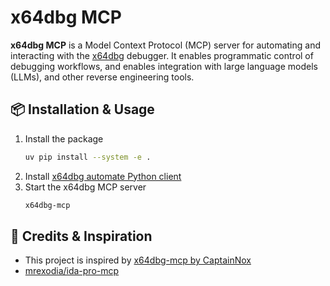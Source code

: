 # x64dbg MCP
**x64dbg MCP** is a Model Context Protocol (MCP) server for automating and interacting with the [x64dbg](https://x64dbg.com) debugger. It enables programmatic control of debugging workflows, and enables integration with large language models (LLMs), and other reverse engineering tools.

## 📦 Installation & Usage
1. Install the package
   ```bash
   uv pip install --system -e .
   ```
2. Install [x64dbg automate Python client](https://dariushoule.github.io/x64dbg-automate-pyclient/installation/)
3. Start the x64dbg MCP server
   ```bash
   x64dbg-mcp
   ```

## 🙌 Credits & Inspiration
* This project is inspired by [x64dbg-mcp by CaptainNox](https://github.com/CaptainNox/x64dbg-mcp/tree/main)
* [mrexodia/ida-pro-mcp](https://github.com/mrexodia/ida-pro-mcp)
